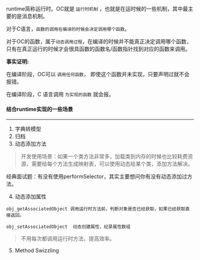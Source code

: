runtime简称运行时。OC就是 `运行时机制` ，也就是在运时候的一些机制，其中最主要的是消息机制。
 
对于C语言，`函数的调用在编译的时候会决定调用哪个函数`。
 
对于OC的函数，属于`动态调用过程`，在编译的时候并不能真正决定调用哪个函数，只有在真正运行的时候才会很具函数的函数名/函数指针找到对应的函数来调用。
 
**事实证明:**
 
在编译阶段，OC可以 `调用任何函数`， 即使这个函数并未实现，只要声明过就不会报错。

在编译阶段，C 语言调用 `为实现的函数` 就会报。


#### 结合runtime实现的一些场景

----

1. 字典转模型
2. 归档
3. 动态添加方法

> 开发使用场景：如果一个类方法非常多，加载类到内存的时候也比较耗费资源，需要给每个方法生成映射表，可以使用动态给某个类，添加方法解决。

经典面试题：有没有使用performSelector，其实主要想问你有没有动态添加过方法。

4. 动态添加属性

```
obj_getAssociatedObject 调用运行时方法前，判断对象是否已经获取，如果已经获取直接返回。

obj_setAssociatedObject  动态创建属性，纪录属性数组
```

> 不用每次都调用运行时方法，提高效率。

5. Method Swizzling










